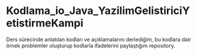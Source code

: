 # Kodlama_io_Java_YazilimGelistiriciYetistirmeKampi
Ders sürecinde anlatılan kodları ve açıklamalarını derlediğim, bu kodlara dair örnek problemler oluşturup kodlarla ifadelerini paylaştığım repository.
